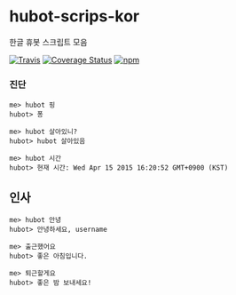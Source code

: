 # hubot-scrips-kor

한글 휴봇 스크립트 모음

[![Travis](https://img.shields.io/travis/mnpk/hubot-scripts-kor.svg?style=flat-square)](https://travis-ci.org/mnpk/hubot-scripts-kor)
[![Coverage Status](https://coveralls.io/repos/mnpk/hubot-scripts-kor/badge.svg?branch=master)](https://coveralls.io/r/mnpk/hubot-scripts-kor?branch=master)
[![npm](https://img.shields.io/npm/v/hubot-scripts-kor.svg?style=flat-square)](https://www.npmjs.com/package/hubot-scripts-kor)


### 진단

```
me> hubot 핑
hubot> 퐁

me> hubot 살아있니?
hubot> hubot 살아있음

me> hubot 시간
hubot> 현재 시간: Wed Apr 15 2015 16:20:52 GMT+0900 (KST)
```

## 인사
```
me> hubot 안녕
hubot> 안녕하세요, username

me> 출근했어요
hubot> 좋은 아침입니다.

me> 퇴근할게요
hubot> 좋은 밤 보내세요!
```




